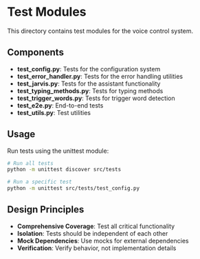 # Test Modules

This directory contains test modules for the voice control system.

## Components

- **test_config.py**: Tests for the configuration system
- **test_error_handler.py**: Tests for the error handling utilities
- **test_jarvis.py**: Tests for the assistant functionality
- **test_typing_methods.py**: Tests for typing methods
- **test_trigger_words.py**: Tests for trigger word detection
- **test_e2e.py**: End-to-end tests
- **test_utils.py**: Test utilities

## Usage

Run tests using the unittest module:

```bash
# Run all tests
python -m unittest discover src/tests

# Run a specific test
python -m unittest src/tests/test_config.py
```

## Design Principles

- **Comprehensive Coverage**: Test all critical functionality
- **Isolation**: Tests should be independent of each other
- **Mock Dependencies**: Use mocks for external dependencies
- **Verification**: Verify behavior, not implementation details
